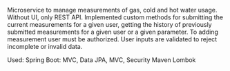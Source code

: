 Microservice to manage measurements of gas, cold and hot water usage.
Without UI, only REST API. 
Implemented custom methods for submitting the current measurements for a given user,
getting the history of previously submitted measurements for a given user or a given parameter. 
To adding measurement user must be authorized. User inputs are validated to reject incomplete or invalid data.

Used:
Spring Boot: MVC,  Data JPA, MVC, Security
Maven
Lombok

